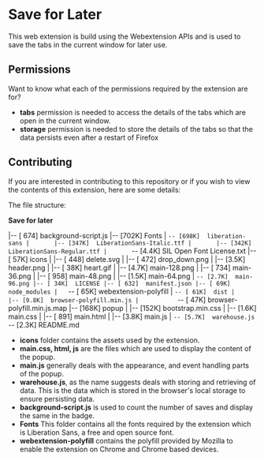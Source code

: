 # Save for Later
   This web extension is build using the Webextension APIs and is used to save the tabs in the current window for later use. 

## Permissions
Want to know what each of the permissions required by the extension are for?

 - **tabs** permission is needed to access the details of the tabs which are open in the current window.
 - **storage** permission is needed to store the details of the tabs so that the data persists even after a restart of Firefox


## Contributing

If you are interested in contributing to this repository or if you wish to view the contents of this extension, here are some details:

The file structure:

**Save for later**

|-- [ 674]  background-script.js
|-- [702K]  Fonts
|   `-- [698K]  liberation-sans
|       |-- [347K]  LiberationSans-Italic.ttf
|       |-- [342K]  LiberationSans-Regular.ttf
|       `-- [4.4K]  SIL Open Font License.txt
|-- [ 57K]  icons
|   |-- [ 448]  delete.svg
|   |-- [ 472]  drop_down.png
|   |-- [3.5K]  header.png
|   |-- [ 38K]  heart.gif
|   |-- [4.7K]  main-128.png
|   |-- [ 734]  main-36.png
|   |-- [ 958]  main-48.png
|   |-- [1.5K]  main-64.png
|   `-- [2.7K]  main-96.png
|-- [ 34K]  LICENSE
|-- [ 632]  manifest.json
|-- [ 69K]  node_modules
|   `-- [ 65K]  webextension-polyfill
|       `-- [ 61K]  dist
|           |-- [9.8K]  browser-polyfill.min.js
|           `-- [ 47K]  browser-polyfill.min.js.map
|-- [168K]  popup
|   |-- [152K]  bootstrap.min.css
|   |-- [1.6K]  main.css
|   |-- [ 891]  main.html
|   |-- [3.8K]  main.js
|   `-- [5.7K]  warehouse.js
`-- [2.3K]  README.md


 - **icons** folder contains the assets used by the extension.
 - **main.css, html, js** are the files which are used to display the content of the popup.
 - **main.js** generally deals with the appearance, and event handling parts of the popup.
 - **warehouse.js**, as the name suggests deals with storing and retrieving of data. This is the data which is stored in the browser's local storage to ensure persisting data.
 - **background-script.js** is used to count the number of saves and display the same in the badge.
 - **Fonts** This folder contains all the fonts required by the extension which is Liberation Sans, a free and open source font.
 - **webextension-polyfill** contains the polyfill provided by Mozilla to enable the extension on Chrome and Chrome based devices.
